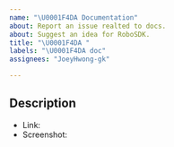 ```yaml
---
name: "\U0001F4DA Documentation"
about: Report an issue realted to docs.
about: Suggest an idea for RoboSDK.
title: "\U0001F4DA "
labels: "\U0001F4DA doc"
assignees: "JoeyHwong-gk"

---
```


## Description

- Link:
- Screenshot:
